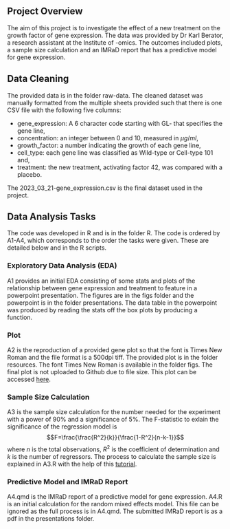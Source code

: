 
## Project Overview
The aim of this project is to investigate the effect of a new treatment on the growth factor of gene expression. The data was provided by Dr Karl Berator, a research assistant at the Institute of -omics. The outcomes included plots, a sample size calculation and an IMRaD report that has a predictive model for gene expression.

## Data Cleaning
The provided data is in the folder raw-data. The cleaned dataset was manually formatted from the multiple sheets provided such that there is one CSV file with the following five columns:

- gene_expression: A 6 character code starting with GL- that specifies the gene line, 
- concentration: an integer between 0 and 10, measured in $\mu g/ml$,
- growth_factor: a number indicating the growth of each gene line,
- cell_type: each gene line was classified as Wild-type or Cell-type 101 and,
- treatment: the new treatment, activating factor 42, was compared with a placebo.

The 2023_03_21-gene_expression.csv is the final dataset used in the project.

## Data Analysis Tasks
The code was developed in R and is in the folder R.
The code is ordered by A1-A4, which corresponds to the order the tasks were given. These are detailed below and in the R scripts.

### Exploratory Data Analysis (EDA)

A1 provides an initial EDA consisting of some stats and plots of the relationship between gene expression and treatment to feature in a powerpoint presentation. The figures are in the figs folder and the powerpoint is in the folder presentations. The data table in the powerpoint was produced by reading the stats off the box plots by producing a function.

### Plot 

A2 is the reproduction of a provided gene plot so that the font is Times New Roman and the file format is a 500dpi tiff. The provided plot is in the folder resources. The font Times New Roman is available in the folder figs. The final plot is not uploaded to Github due to file size. This plot can be accessed [here](https://drive.google.com/file/d/1kPGf-NA2w1EzNAIo1YzWQnGgZrNmteIz/view?usp=sharing).

### Sample Size Calculation

A3 is the sample size calculation for the number needed for the experiment with a power of 90% and a significance of 5%. The F-statistic to exlain the significance of the regression model is $$F=\frac{\frac{R^2}{k}}{\frac{1-R^2}{n-k-1}}$$ where $n$ is the total observations, $R^2$ is the coefficient of determination and $k$ is the number of regressors. The process to calculate the sample size is explained in A3.R with the help of this [tutorial](https://data-se.netlify.app/2018/07/24/power-calculation-for-the-general-linear-model/).

### Predictive Model and IMRaD Report

A4.qmd is the IMRaD report of a predictive model for gene expression. A4.R is an initial calculation for the random mixed effects model. This file can be ignored as the full process is in A4.qmd. The submitted IMRaD report is as a pdf in the presentations folder.
